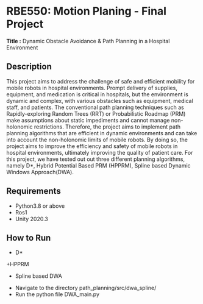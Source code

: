 # RBE550: Motion Planing - Final Project
**Title :** Dynamic Obstacle Avoidance & Path Planning in a Hospital Environment

Description
-----------------------------------------------------------------------------------------------------------------------------------------------------------------------------------------------------
This project aims to address the challenge of safe and efficient mobility for mobile robots in hospital environments. Prompt delivery of supplies, equipment, and medication is critical in hospitals, but the environment is dynamic and complex, with various obstacles such as equipment, medical staff, and patients. The conventional path planning techniques such as Rapidly-exploring Random Trees (RRT) or Probabilistic Roadmap (PRM) make assumptions about static impediments and cannot manage non-holonomic restrictions. Therefore, the project aims to implement path planning algorithms that are efficient in dynamic environments and can take into account the non-holonomic limits of mobile robots. By doing so, the project aims to improve the efficiency and safety of mobile robots in hospital environments, ultimately improving the quality of patient care.
For this project, we have tested out out three different planning algorithms, namely D*, Hybrid Potential Based PRM (HPPRM), Spline based Dynamic Windows Approach(DWA).

Requirements
-------------------------------------------------------------------------------------------------------------------------------------------------------------------------------------------------------
* Python3.8 or above
* Ros1
* Unity 2020.3

How to Run
-------------------------------------------------------------------------------------------------------------------------------------------------------------------------------------------------------
+ D*


+HPPRM


+ Spline based DWA
- Navigate to the directory path_planning/src/dwa_spline/
- Run the python file DWA_main.py


